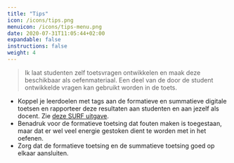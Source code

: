 ```yaml
---
title: "Tips"
icon: /icons/tips.png
menuicon: /icons/tips-menu.png
date: 2020-07-31T11:05:44+02:00
expandable: false
instructions: false
weight: 4
---
```


> Ik laat studenten zelf toetsvragen ontwikkelen en maak deze beschikbaar als oefenmateriaal. Een deel van de door de student ontwikkelde vragen kan gebruikt worden in de toets.

*	Koppel je leerdoelen met tags aan de formatieve en summatieve digitale toetsen en rapporteer deze resultaten aan studenten en aan jezelf als docent. Zie [deze SURF uitgave](https://www.surf.nl/good-practice-feedback-op-basis-van-digitale-toetsresultaten).
*	Benadruk voor de formatieve toetsing dat fouten maken is toegestaan, maar dat er wel veel energie gestoken dient te worden met in het oefenen.
*	Zorg dat de formatieve toetsing en de summatieve toetsing goed op elkaar aansluiten.

